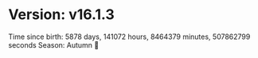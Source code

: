 # Version: v16.1.3
Time since birth: 5878 days, 141072 hours, 8464379 minutes, 507862799 seconds
Season: Autumn 🍁
